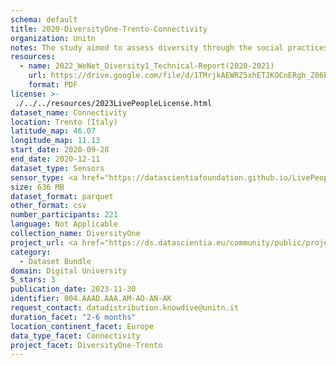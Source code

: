 ```yaml
---
schema: default
title: 2020-DiversityOne-Trento-Connectivity
organization: Unitn
notes: The study aimed to assess diversity through the social practices and daily behaviors of university students from eight different countries. The research was carried out in two phases. Initially, a large sample of students from Denmark, Italy, Mongolia, Paraguay, the United Kingdom, China, Mexico, and India, completed a survey on their social practices, as well as their socio-demographic, cultural, and psychological elements. In the second phase, a sub-sample of the respondents engaged in a four-week data collection by using an innovative smartphone application called iLog. This app collected data from thirty-four smartphone sensors around the clock, allowing for an in-depth investigation into the diversity and daily routines of university students across countries, both synchronically and diachronically.
resources:
  - name: 2022_WeNet_Diversity1_Technical-Report(2020-2021)
    url: https://drive.google.com/file/d/1TMrjkAEWRZ5xhETJKOCnERgh_Z06PO2E/view?usp=drive_link
    format: PDF
license: >-
 ./../../resources/2023LivePeopleLicense.html
dataset_name: Connectivity
location: Trento (Italy)
latitude_map: 46.07
longitude_map: 11.13
start_date: 2020-09-28
end_date: 2020-12-11
dataset_type: Sensors
sensor_type: <a href="https://datascientiafoundation.github.io/LivePeople/datasets/2020-DV1-Trento-Cellular%20Network/"> cellular network</a>, <a href="https://datascientiafoundation.github.io/LivePeople/datasets/2020-DV1-Trento-Wifi%20Networks%20Event/">wifi networks</a>, <a href="https://datascientiafoundation.github.io/LivePeople/datasets/2020-DV1-Trento-Wifi%20Event/">wifi</a>,  <a href="https://datascientiafoundation.github.io/LivePeople/datasets/2020-DV1-Trento-Bluetooth%20Normal%20Event/">bluetooth</a>
size: 636 MB
dataset_format: parquet
other_format: csv
number_participants: 221
language: Not Applicable
collection_name: DiversityOne
project_url: <a href="https://ds.datascientia.eu/community/public/projects/e464583f-32eb-44c1-a455-91503b02b304">https://ds.datascientia.eu/community/public/projects/e464583f-32eb-44c1-a455-91503b02b304</a>
category: 
  - Dataset Bundle
domain: Digital University
5_stars: 3
publication_date: 2023-11-30
identifier: 004.AAAD.AAA.AM-AO-AN-AK
request_contact: datadistribution.knowdive@unitn.it
duration_facet: "2-6 months"
location_continent_facet: Europe
data_type_facet: Connectivity
project_facet: DiversityOne-Trento
---
```

